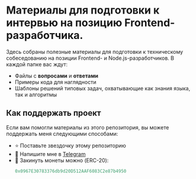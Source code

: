 # Материалы для подготовки к интервью на позицию Frontend-разработчика.

Здесь собраны полезные материалы для подготовки к техническому собеседованию на позиции Frontend- и Node.js-разработчиков. В каждой папке вас ждут:

- Файлы с **вопросами** и **ответами**
- Примеры кода для наглядности
- Шаблоны решений типовых задач, охватывающие как знания языка, так и алгоритмы

## Как поддержать проект

Если вам помогли материалы из этого репозитория, вы можете поддержать меня следующими способами:

- ⭐️ Поставьте звездочку этому репозиторию
- 📩 Напишите мне в [Telegram](https://t.me/Aksenov_Kirill)
- 💸 Закинуть монеты можно (ERC-20):
  ```javascript
  0x0967E30783376db9d20D512AAF6083C2e87b4950
  ```
